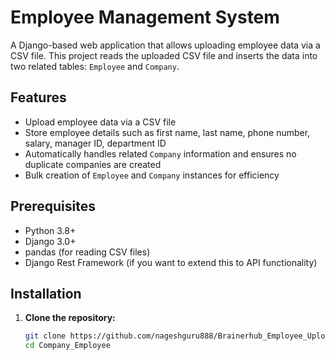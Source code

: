# Employee Management System

A Django-based web application that allows uploading employee data via a CSV file. This project reads the uploaded CSV file and inserts the data into two related tables: `Employee` and `Company`.

## Features

- Upload employee data via a CSV file
- Store employee details such as first name, last name, phone number, salary, manager ID, department ID
- Automatically handles related `Company` information and ensures no duplicate companies are created
- Bulk creation of `Employee` and `Company` instances for efficiency

## Prerequisites

- Python 3.8+
- Django 3.0+
- pandas (for reading CSV files)
- Django Rest Framework (if you want to extend this to API functionality)

## Installation

1. **Clone the repository:**

   ```bash
   git clone https://github.com/nageshguru888/Brainerhub_Employee_Upload.git
   cd Company_Employee
